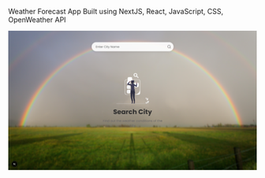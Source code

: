 Weather Forecast App
Built using NextJS, React, JavaScript, CSS, OpenWeather API

![alt text](image.png)
